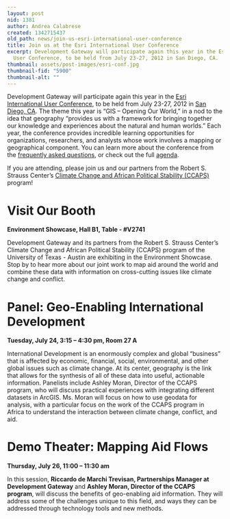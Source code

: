 ```yaml
---
layout: post
nid: 1381
author: Andrea Calabrese
created: 1342715437
old_path: news/join-us-esri-international-user-conference
title: Join us at the Esri International User Conference
excerpt: Development Gateway will participate again this year in the Esri International
  User Conference, to be held from July 23-27, 2012 in San Diego, CA.
thumbnail: assets/post-images/esri-conf.jpg
thumbnail-fid: "5900"
thumbnail-alt: ""
---
```


Development Gateway will participate again this year in the [Esri International User Conference](http://www.esri.com/events/user-conference/index.html?utm_source=AdWords&utm_medium=ideas&utm_campaign=EsriUC2012), to be held from July 23-27, 2012 in [San Diego, CA](http://www.esri.com/events/user-conference/maps/index.html). The theme this year is “GIS – Opening Our World,” in a nod to the idea that geography “provides us with a framework for bringing together our knowledge and experiences about the natural and human worlds.” Each year, the conference provides incredible learning opportunities for organizations, researchers, and analysts whose work involves a mapping or geographical component. You can learn more about the conference from the [frequently asked questions](http://events.esri.com/uc/QandA/index.cfm?fuseaction=printall&ConferenceID=AC1DD535-1422-2418-7F1722E62B9B416A), or check out the full [agenda](http://www.esri.com/events/user-conference/agenda/index.html).

If you are attending, please join us and our partners from the Robert S. Strauss Center’s [Climate Change and African Political Stability (CCAPS)](http://ccaps.strausscenter.org/) program!

Visit Our Booth
===============

**Environment Showcase, Hall B1, Table - #V2741**

Development Gateway and its partners from the Robert S. Strauss Center’s Climate Change and African Political Stability (CCAPS) program of the University of Texas - Austin are exhibiting in the Environment Showcase. Stop by to hear more about our joint work to map aid around the world and combine these data with information on cross-cutting issues like climate change and conflict.

Panel: Geo-Enabling International Development
=============================================

**Tuesday, July 24, 3:15 – 4:30 pm, Room 27 A**

International Development is an enormously complex and global “business” that is affected by economic, financial, social, environmental, and other global issues such as climate change. At its center, geography is the link that allows for the synthesis of all of these data into useful, actionable information. Panelists include Ashley Moran, Director of the CCAPS program, who will discuss practical experiences with integrating different datasets in ArcGIS. Ms. Moran will focus on how to use geodata for analysis, with a particular focus on the work of the CCAPS program in Africa to understand the interaction between climate change, conflict, and aid.

Demo Theater: Mapping Aid Flows
===============================

**Thursday, July 26, 11:00 – 11:30 am**

In this session, **Riccardo de Marchi Trevisan, Partnerships Manager at Development Gateway** and **Ashley Moran, Director of the CCAPS program**, will discuss the benefits of geo-enabling aid information. They will address some of the challenges unique to this field, and ways they can be addressed through technology tools and new methods.
